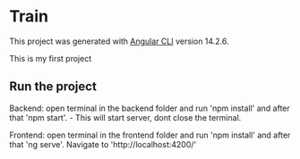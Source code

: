 # Train

This project was generated with [Angular CLI](https://github.com/angular/angular-cli) version 14.2.6.

This is my first project

##  Run the project

Backend: open terminal in the backend folder and run 'npm install' and after that 'npm start'. - This will start server, dont close the terminal.

Frontend: open terminal in the frontend folder and run 'npm install' and after that 'ng serve'. Navigate to 'http://localhost:4200/'
